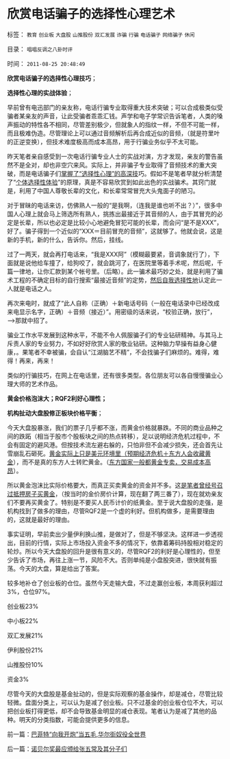 # 欣赏电话骗子的选择性心理艺术

标签： `教育` `创业板` `大盘股` `山推股份` `双汇发展` `诈骗` `行骗` `电话骗子` `网络骗子` `休闲` 

目录： `唱唱反调之八卦时评`

时间： `2011-08-25 20:48:49`

**欣赏电话骗子的选择性心理技巧**；

**选择性心理的实战体验**；

早前曾有电迅部门的亲友称，电话行骗专业取得重大技术突破；可以合成极类似受骗者某亲友的声音，让此受骗者乖乖汇钱。声学和电子学常识告诉笔者，人类的嗓声振动的特性各不相同，尽管差别极少，但就象人的指纹一样，不但不可能一样，而且极难伪造。尽管理论上可以通过音频解析后再合成近似的音频，（就是符里叶的正逆变换），但技术难度极高而成本高昂，用于行骗业务似乎不太可能。

昨天笔者亲自感受到一次电话行骗专业人士的实战对演，方才发现，亲友的警告虽然不是全对，却也非空穴来风。实际上，并非骗子专业取得了音频技术的重大突破，而是电话骗子们[掌握了“选择性心理”的高深技](../../../2011/6/18/历史现实个人主义的选择性.md)巧。假如不是笔者早就分析清楚了“[个体选择性体验](../../../2009/5/26/实证采样量和实证关系，“真相”和证据.md)”的原理，真是不容易欣赏到如此出色的实战骗术。其窍门就是，利用了中国人尊敬长辈的文化，和长辈常常冒充大头鬼面子的陋习。

对于冒昧的电话来访，仿佛熟人一般的“是我啊，（连我是谁也听不出？）”，很多中国人心理上就会马上筛选所有熟人，挑拣出最接近于其音频的人，由于其冒充的必定是长辈，所以也必定是比较小心地避免冒犯可能的长辈，而会问“是不是XXX”，好了。骗子得到一个近似的“XXX＝目前冒充的音频”，这就够了。他就会说，这是新的手机，新的什么，告诉你。然后，挂线。

过了一两天，就会再打电话来，“我是XXX阿”（模糊最要紧，音调象就行了），下面就是说他给车撞了，给狗咬了，就会跳河了，在医院里等着手术呢，然后呢，千篇一律地，让你汇款到某个帐号里。（后略）。此一骗术最巧妙之处，就是利用了骗术工程的不确定目标的自行搜索“最接近音频”的定势，[然后自我选择性地](../../../2010/7/14/大历史观，付里叶变换的采样之疑证和实证.md)认定此一人就是电话之人。

再次来电时，就成了“此人自称（正确）＋新电话号码（一般在电话录中已经改成来电显示名字，正确）＋音频（接近）”。用密级的话来说，“校验正确，放行”，——>那就中招了。

骗业工作水平发展到这种水平，不能不令人佩服骗子们的专业钻研精神。与其马上斥责人家的专业努力，不如好好欣赏人家的敬业钻研。这种脑力早操有益身心健康，。果笔者不幸被骗，会自认“江湖脑艺不精”，不会找骗子们麻烦的。难得，难得！再来，再来！

类似的行骗技巧，在网上在电话里，还有很多类型。各位朋友可以各自慢慢骗业心理大师的艺术作品。

**黄金价格泡沫大；RQF2利好心理性；**

**机构扯动大盘股修正板块价格平衡**；

今天大盘股暴涨，我们的票子几乎都不涨，而黄金价格就暴跌。不同的商业品种之间的跌跖（相当于股市个股板块之间的热点转移），足以说明经济危机过程中，不会有固定的避风港。但按技术流左避右躲的，只怕非但不会减少损失，还会首先让雪崩乱石砸死。[黄金实际上只是美元环境里（预期经济危机＋东方人会收藏黄金](../../../2011/8/23/黄金不是天然法定货币；金本位没有必要.md)），而不是真的东方人士转贮黄金。（[东方国家一般都黄金专卖，交易成本高昂](../../../2011/4/21/外汇管制中的人民币黄金价格.md)）。

所以黄金泡沫比实际价格要大，而真正买卖黄金的资金并不多。这[是笔者曾经号召过抵押房子买黄金](../../../2007/10/27/黄金暴升，叹国人羞于理财的“美德”？.md)，（按当时的金价房价计算，现在翻了两三番了），现在就劝亲友们不要再买黄金了。特别是不要买人民币计价的纸黄金。至于说大盘股的走强，是机构找到了做多的理由，尽管RQF2是一个虚的利好。但机构做多，是需要理由的，这就是最好的理由。

事实证明，早前卖出少量伊利换山推，是做对了，但是不够坚决。这样进一步透视出，目前的行情，实际上市场投入资金不多的情况下，依靠着筹码持股相对稳定的轮炒。所以今天大盘股的回升是很有意义的，尽管RQF2的利好是心理性的，但至少告诉了市场，再往上涨一节，风险不大。否则单纯是小盘股突进，很快就有振荡。今天的大盘，算是给出了答案。

较多地补仓了创业板的仓位。虽然今天走输大盘，不过走赢创业板，本周获利超过3%，仓位97%。

创业板23%

中小板22%

双汇发展21%

伊利股份21%

山推股份10%

资金3%

尽管今天的大盘股是基金扯动的，但是实际观察的基金操作，却是减仓，尽管比较轻微。盘面分类上，可以认为是减了创业板。只不过基金的创业板仓位不大，可以把创业板打得更低，却不会导致基金明显的减仓表现。笔者认为是减了其他的品种。明天的分类指数，可能会提供更多的信息。



前一篇：[巴菲特“向我开炮”当五毛,华尔街奴役全世界](../../../2011/8/24/巴菲特“向我开炮”当五毛,华尔街奴役全世界.md)

后一篇：[诺贝尔奖最应颁给张五常及其分子们](../../../2011/8/25/诺贝尔奖最应颁给张五常及其分子们.md)